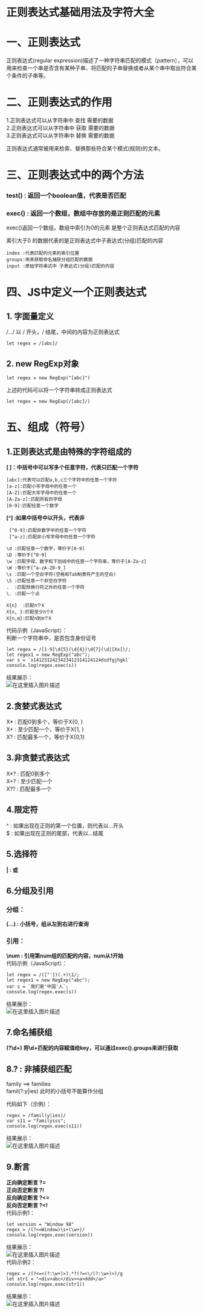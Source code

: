 # 正则表达式基础用法及字符大全
# 一、正则表达式

正则表达式(regular expression)描述了一种字符串匹配的模式（pattern），可以用来检查一个串是否含有某种子串、将匹配的子串替换或者从某个串中取出符合某个条件的子串等。

# 二、正则表达式的作用

1.正则表达式可以从字符串中 查找 需要的数据  
2.正则表达式可以从字符串中 获取 需要的数据  
3.正则表达式可以从字符串中 替换 需要的数据

正则表达式通常被用来检索、替换那些符合某个模式(规则)的文本。

# 三、正则表达式中的两个方法

### test() : 返回一个boolean值，代表是否匹配

### exec() : 返回一个数组，数组中存放的是正则匹配的元素

exec()返回一个数组，数组中索引为0的元素 是整个正则表达式匹配的内容

索引大于0 的数据代表的是正则表达式中子表达式(分组)匹配的内容

```
index :代表匹配的元素的索引位置
groups:用来获取命名捕获分组匹配的数据
input :原始字符串式中 子表达式(分组)匹配的内容

```

# 四、JS中定义一个正则表达式

## 1\. 字面量定义

/…/ 以 / 开头，/ 结尾，中间的内容为正则表达式

```
let regex = /[abc]/

```

## 2\. new RegExp对象

```
let regex = new RegExp("[abc]")

```

上述的代码可以将一个字符串转成正则表达式

```
let regex = new RegExp(/[abc]/)

```

# 五、组成（符号）

## 1.正则表达式是由特殊的字符组成的

**\[ \]：中括号中可以写多个任意字符，代表只匹配一个字符**

```
[abc]:代表可以匹配a,b,c三个字符中的任意一个字符
[a-z]:匹配小写字母中的任意一个
[A-Z]:匹配大写字母中的任意一个
[A-Za-z]:匹配所有的字母
[0-9]:匹配任意一个数字

```

**\[^\] :如果中括号中以开头，代表非**

```
 [^0-9]:匹配非数字中的任意一个字符 
 [^a-z]:匹配非小写字母中的任意一个字符

```

```
\d :匹配任意一个数字，等价于[0-9]
\D :等价于[^0-9]
\w :匹配字母、数字和下划线中的任意一个字符串，等价于[A-Za-z]
\W :等价于[^a-zA-Z0-9_]
\s :匹配一个空白字符(空格和Tab制表符产生的空白)
\S :匹配任意一个非空白字符
.  :匹配除换行符之外的任意一个字符
\. :匹配一个点

```

```
X{n}  :匹配n个X
X{n, }:匹配至少n个X
X{n,m}:匹配n到m个X

```

代码示例（JavaScript）：  
判断一个字符串中，是否包含身份证号

```
let regex = /[1-9]\d{5}(\d{4})\d{7}(\d|[Xx])/;
let regex1 = new RegExp("abc");
var s = `x1412312423423412314124124dsdfgjhgkl`
console.log(regex.exec(s))

```

结果展示：  
![在这里插入图片描述](vx_images/20221205114731555_8451.png)

## 2.贪婪式表达式

X* : 匹配0到多个，等价于X{0, }  
X+ : 至少匹配一个，等价于X{1, }  
X? : 匹配最多一个，等价于X{0,1}

## 3.非贪婪式表达式

X*? : 匹配0到多个  
X+? : 至少匹配一个  
X?? : 匹配最多一个

## 4.限定符

^ : 如果出现在正则的第一个位置，则代表以…开头  
$ : 如果出现在正则的尾部，代表以…结尾

## 5.选择符

**| : 或**

## 6.分组及引用

### 分组：

**(…) : 小括号，组从左到右进行查询**

### 引用：

**\\num : 引用第num组的匹配的内容，num从1开始**  
代码示例（JavaScript）：

```
let regex = /(["'])(.+)\1/;
let regex1 = new RegExp("abc");
var s = `我们是'中国'人`;
console.log(regex.exec(s))

```

结果展示：  
![在这里插入图片描述](vx_images/20221205114731450_27661.png)

## 7.命名捕获组

**(?\\d+) 将\\d+匹配的内容赋值给key，可以通过exec().groups来进行获取**

## 8.? : 非捕获组匹配

family ==> families  
famil(?:y|ies) 此时的小括号不能算作分组

代码如下（示例）：

```
regex = /famil(y|ies)/
var s11 = "familysss";
console.log(regex.exec(s11))

```

结果展示：  
![在这里插入图片描述](vx_images/20221205114731345_26755.png)

## 9.断言

**正向确定断言 ?=  
正向否定断言 ?!  
反向确定断言 ?<=  
反向否定断言 ?<!**  
代码示例1：

```
let version = "Window 98"
regex = /(?<=Window)\s+(\w+)/
console.log(regex.exec(version))

```

结果展示：  
![在这里插入图片描述](vx_images/20221205114731240_461.png)  
代码示例2：

```
regex = /(?<=<(?:\w+)>).*?(?=<\/(?:\w+)>)/g
let str1 = "<div>abc</div><a>ddd</a>"
console.log(regex.exec(str1))

```

结果展示：  
![在这里插入图片描述](vx_images/20221205114730982_24615.png)
